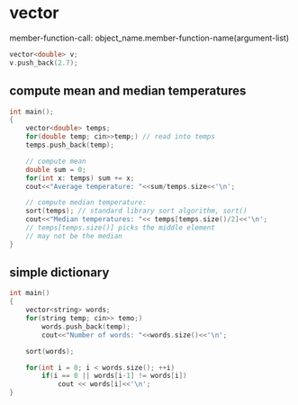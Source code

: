 # vector

member-function-call:
object_name.member-function-name(argument-list)

```cpp
vector<double> v;
v.push_back(2.7);
```

## compute mean and median temperatures

```cpp
int main();
{
    vector<double> temps;
    for(double temp; cin>>temp;) // read into temps
    temps.push_back(temp);

    // compute mean
    double sum = 0;
    for(int x: temps) sum += x;
    cout<<"Average temperature: "<<sum/temps.size<<'\n';

    // compute median temperature:
    sort(temps); // standard library sort algorithm, sort()
    cout<<"Median temperatures: "<< temps[temps.size()/2]<<'\n';
    // temps[temps.size()] picks the middle element
    // may not be the median
}
```

## simple dictionary

```cpp
int main()
{
    vector<string> words;
    for(string temp; cin>> temo;)
        words.push_back(temp);
        cout<<"Number of words: "<<words.size()<<'\n';

    sort(words);

    for(int i = 0; i < words.size(); ++i)
        if(i == 0 || words[i-1] != words[i])
            cout << words[i]<<'\n';
}
```
